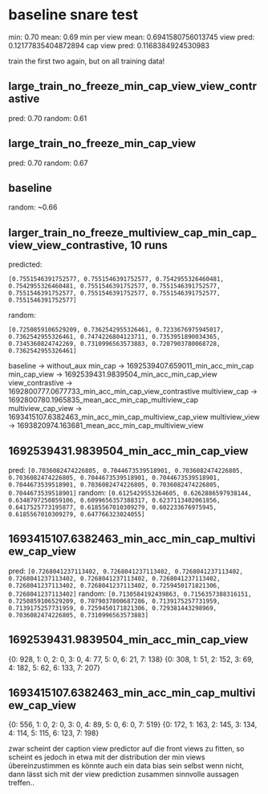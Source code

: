 # baseline snare test
min:    0.70
mean:   0.69
min per view mean:      0.6941580756013745
view pred:      0.12177835404872894
cap view pred:  0.1168384924530983

train the first two again, but on all training data!
## large_train_no_freeze_min_cap_view_view_contrastive
pred:   0.70
random: 0.61

## large_train_no_freeze_min_cap_view
pred:   0.70
random: 0.67

## baseline
random: ~0.66




## larger_train_no_freeze_multiview_cap_min_cap_view_view_contrastive, 10 runs
predicted:

`[0.7551546391752577, 0.7551546391752577, 0.7542955326460481, 0.7542955326460481, 0.7551546391752577, 0.7551546391752577, 0.7551546391752577, 0.7551546391752577, 0.7551546391752577, 0.7551546391752577]`

random:

`[0.7250859106529209, 0.7362542955326461, 0.7233676975945017, 0.7362542955326461, 0.7474226804123711, 0.7353951890034365, 0.7345360824742269, 0.7310996563573883, 0.7207903780068728, 0.7362542955326461]`


baseline -> without_aux
min_cap -> 1692539407.659011_min_acc_min_cap
min_cap_view -> 1692539431.9839504_min_acc_min_cap_view
view_contrastive -> 1692800777.0677733_min_acc_min_cap_view_contrastive
multiview_cap -> 1692800780.1965835_mean_acc_min_cap_multiview_cap
multiview_cap_view -> 1693415107.6382463_min_acc_min_cap_multiview_cap_view
multiview_view -> 1693820974.163681_mean_acc_min_cap_multiview_view


## 1692539431.9839504_min_acc_min_cap_view
pred:
`[0.7036082474226805, 0.7044673539518901, 0.7036082474226805, 0.7036082474226805, 0.7044673539518901, 0.7044673539518901, 0.7044673539518901, 0.7036082474226805, 0.7036082474226805, 0.7044673539518901]`
random:
`[0.6125429553264605, 0.6262886597938144, 0.6348797250859106, 0.6099656357388317, 0.6237113402061856, 0.6417525773195877, 0.6185567010309279, 0.602233676975945, 0.6185567010309279, 0.647766323024055]`

## 1693415107.6382463_min_acc_min_cap_multiview_cap_view
pred:
`[0.7268041237113402, 0.7268041237113402, 0.7268041237113402, 0.7268041237113402, 0.7268041237113402, 0.7268041237113402, 0.7268041237113402, 0.7268041237113402, 0.7259450171821306, 0.7268041237113402]`
random:
`[0.7130584192439863, 0.7156357388316151, 0.7250859106529209, 0.7079037800687286, 0.7139175257731959, 0.7139175257731959, 0.7259450171821306, 0.729381443298969, 0.7036082474226805, 0.7310996563573883]`

## 1692539431.9839504_min_acc_min_cap_view
{0: 928, 1: 0,  2: 0,   3: 0,   4: 77,  5: 0,   6: 21,  7: 138}
{0: 308, 1: 51, 2: 152, 3: 69,  4: 182, 5: 62,  6: 133, 7: 207}

## 1693415107.6382463_min_acc_min_cap_multiview_cap_view
{0: 556, 1: 0, 2: 0, 3: 0, 4: 89, 5: 0, 6: 0, 7: 519}
{0: 172, 1: 163, 2: 145, 3: 134, 4: 114, 5: 115, 6: 123, 7: 198}


zwar scheint der caption view predictor auf die front views zu fitten, so scheint es jedoch in etwa mit der distribution der min views übereinzustimmen
es könnte auch ein data bias sein
selbst wenn nicht, dann lässt sich mit der view prediction zusammen sinnvolle aussagen treffen..

